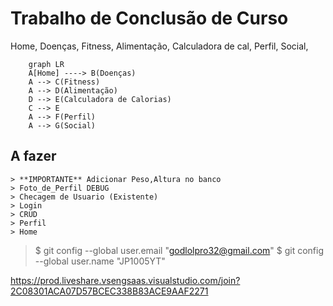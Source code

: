 # Trabalho de Conclusão de Curso
Home,
    Doenças,
    Fitness,
    Alimentação,
        Calculadora de cal,
    Perfil,
    Social,
```mermaid
    graph LR
    A[Home] ----> B(Doenças)
    A --> C(Fitness)
    A --> D(Alimentação)
    D --> E(Calculadora de Calorias)
    C --> E
    A --> F(Perfil)
    A --> G(Social)
```
## A fazer
    > **IMPORTANTE** Adicionar Peso,Altura no banco
    > Foto_de_Perfil DEBUG
    > Checagem de Usuario (Existente)
    > Login
    > CRUD
    > Perfil
    > Home
    
> $ git config --global user.email "godlolpro32@gmail.com"
> $ git config --global user.name "JP1005YT"

https://prod.liveshare.vsengsaas.visualstudio.com/join?2C08301ACA07D57BCEC338B83ACE9AAF2271

